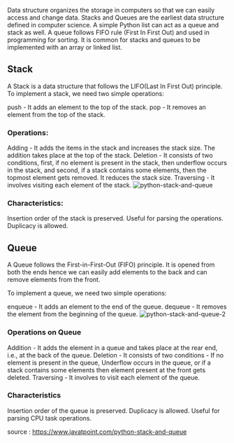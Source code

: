 Data structure organizes the storage in computers so that we can easily access and change data. Stacks and Queues are the earliest data structure defined in computer science. A simple Python list can act as a queue and stack as well. A queue follows FIFO rule (First In First Out) and used in programming for sorting. It is common for stacks and queues to be implemented with an array or linked list.

## Stack
A Stack is a data structure that follows the LIFO(Last In First Out) principle. To implement a stack, we need two simple operations:

push - It adds an element to the top of the stack.
pop - It removes an element from the top of the stack.

### Operations:

Adding - It adds the items in the stack and increases the stack size. The addition takes place at the top of the stack.
Deletion - It consists of two conditions, first, if no element is present in the stack, then underflow occurs in the stack, and second, if a stack contains some elements, then the topmost element gets removed. It reduces the stack size.
Traversing - It involves visiting each element of the stack.
![python-stack-and-queue](https://user-images.githubusercontent.com/61474974/160258733-d3db9503-3945-4b4e-ad7a-65dfeadcf06c.png)

### Characteristics:



Insertion order of the stack is preserved.
Useful for parsing the operations.
Duplicacy is allowed.

## Queue
A Queue follows the First-in-First-Out (FIFO) principle. It is opened from both the ends hence we can easily add elements to the back and can remove elements from the front.

To implement a queue, we need two simple operations:

enqueue - It adds an element to the end of the queue.
dequeue - It removes the element from the beginning of the queue.
![python-stack-and-queue-2](https://user-images.githubusercontent.com/61474974/160258737-a08b9d9c-1706-4adc-957a-73eacd447bdd.png)

### Operations on Queue

Addition - It adds the element in a queue and takes place at the rear end, i.e., at the back of the queue.
Deletion - It consists of two conditions - If no element is present in the queue, Underflow occurs in the queue, or if a stack contains some elements then element present at the front gets deleted.
Traversing - It involves to visit each element of the queue.

### Characteristics

Insertion order of the queue is preserved.
Duplicacy is allowed.
Useful for parsing CPU task operations.

source : https://www.javatpoint.com/python-stack-and-queue
